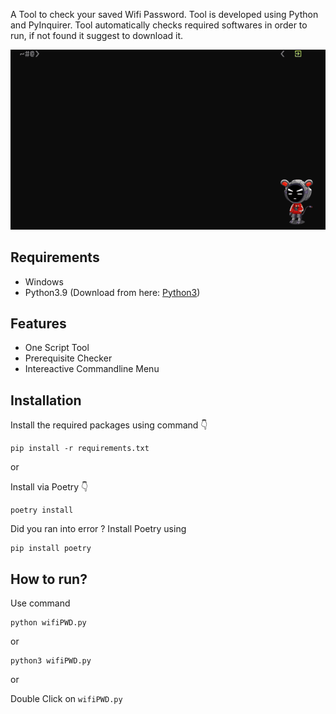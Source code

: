 A Tool to check your saved Wifi Password. Tool is developed using Python and PyInquirer. Tool automatically checks required softwares in order to run, if not found it suggest to download it.

![working of wifiPWD](wifiPWD.gif)

## Requirements
- Windows 
- Python3.9 (Download from here: [Python3](https://www.python.org/downloads/release/python-3913/))

## Features
- One Script Tool
- Prerequisite Checker
- Intereactive Commandline Menu

## Installation
Install the required packages using command 👇

```
pip install -r requirements.txt
```

or

Install via Poetry 👇
```
poetry install
```

Did you ran into error ? Install Poetry using
```
pip install poetry
```


## How to run?
Use command

```
python wifiPWD.py
```

or

```
python3 wifiPWD.py
```

or

Double Click on `wifiPWD.py`
